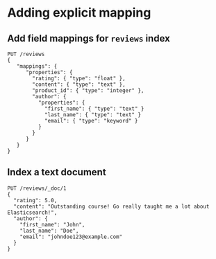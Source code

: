 # Adding explicit mapping

## Add field mappings for `reviews` index

```
PUT /reviews
{
   "mappings": {
      "properties": {
        "rating": { "type": "float" },
        "content": { "type": "text" },
        "product_id": { "type": "integer" },
        "author": {
          "properties": {
            "first_name": { "type": "text" }
            "last_name": { "type": "text" }
            "email": { "type": "keyword" }
          }
        }
      }
   }
}
```

## Index a text document
```
PUT /reviews/_doc/1
{
  "rating": 5.0,
  "content": "Outstanding course! Go really taught me a lot about Elasticsearch!",
  "author": {
    "first_name": "John",
    "last_name": "Doe",
    "email": "johndoe123@example.com"
  }
}
```